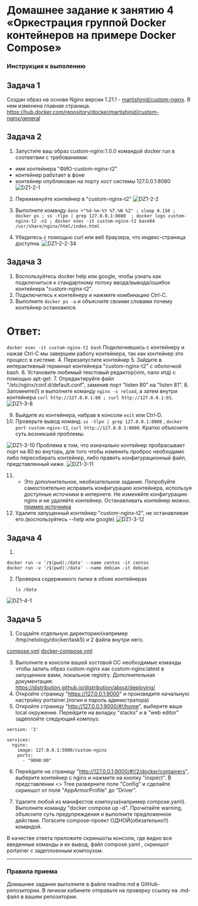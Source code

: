 
# Домашнее задание к занятию 4 «Оркестрация группой Docker контейнеров на примере Docker Compose»

### Инструкция к выполению

## Задача 1
Создан образ на основе Nginx версии 1.21.1 - [martishinid/custom-nginx](https://hub.docker.com/repository/docker/martishinid/custom-nginx/general).
В нем изменена главная страница. https://hub.docker.com/repository/docker/martishinid/custom-nginx/general

## Задача 2
1. Запустите ваш образ custom-nginx:1.0.0 командой docker run в соответвии с требованиями:
- имя контейнера "ФИО-custom-nginx-t2"
- контейнер работает в фоне
- контейнер опубликован на порту хост системы 127.0.0.1:8080
  ![DZ1-2-1](https://github.com/martishinid/DZ1/assets/121010186/4921187a-4b3e-481d-8948-83919a2f7f58)

2. Переименуйте контейнер в "custom-nginx-t2"
![DZ1-2-2](https://github.com/martishinid/DZ1/assets/121010186/863acd44-df2f-440c-9a73-7fdc94b25c2b)

3. Выполните команду ```date +"%d-%m-%Y %T.%N %Z" ; sleep 0.150 ; docker ps ; ss -tlpn | grep 127.0.0.1:8080  ; docker logs custom-nginx-t2 -n1 ; docker exec -it custom-nginx-t2 base64 /usr/share/nginx/html/index.html```
4. Убедитесь с помощью curl или веб браузера, что индекс-страница доступна.
![DZ1-2-2-34](https://github.com/martishinid/DZ1/assets/121010186/7b472ab6-43e9-4c22-a74f-f090dcdaa9fe)



## Задача 3
1. Воспользуйтесь docker help или google, чтобы узнать как подключиться к стандартному потоку ввода/вывода/ошибок контейнера "custom-nginx-t2".
2. Подключитесь к контейнеру и нажмите комбинацию Ctrl-C.
3. Выполните ```docker ps -a``` и объясните своими словами почему контейнер остановился.
# Ответ:
```docker exec -it custom-nginx-t2 bash```
Подключившись с контейнеру и нажав Ctrl-C мы завершим работу контейнера, так как контейнер это процесс в системе.
4. Перезапустите контейнер
5. Зайдите в интерактивный терминал контейнера "custom-nginx-t2" с оболочкой bash.
6. Установите любимый текстовый редактор(vim, nano итд) с помощью apt-get.
7. Отредактируйте файл "/etc/nginx/conf.d/default.conf", заменив порт "listen 80" на "listen 81".
8. Запомните(!) и выполните команду ```nginx -s reload```, а затем внутри контейнера ```curl http://127.0.0.1:80 ; curl http://127.0.0.1:81```.
![DZ1-3-8](https://github.com/martishinid/DZ1/assets/121010186/190bbfbb-1cd8-4dc1-9ad4-0ad462c0150c)

9. Выйдите из контейнера, набрав в консоли  ```exit``` или Ctrl-D.
10. Проверьте вывод команд: ```ss -tlpn | grep 127.0.0.1:8080``` , ```docker port custom-nginx-t2```, ```curl http://127.0.0.1:8080```. Кратко объясните суть возникшей проблемы.

![DZ1-3-10](https://github.com/martishinid/DZ1/assets/121010186/62f92b00-a7cc-43b6-b30c-6c8da8b187ef)
Проблема в том, что  изначально контейнер пробрасывает порт на 80 во внуторь, для того чтобы изменить проброс необходимо либо пересобирать контейнер, либо править конфигурационный файл, представленный ниже.
![DZ1-3-11](https://github.com/martishinid/DZ1/assets/121010186/0ba021f5-7249-4846-b762-6565bb0c4561)

11. * Это дополнительное, необязательное задание. Попробуйте самостоятельно исправить конфигурацию контейнера, используя доступные источники в интернете. Не изменяйте конфигурацию nginx и не удаляйте контейнер. Останавливать контейнер можно. [пример источника](https://www.baeldung.com/linux/assign-port-docker-container)
12. Удалите запущенный контейнер "custom-nginx-t2", не останавливая его.(воспользуйтесь --help или google)
![DZ1-3-12](https://github.com/martishinid/DZ1/assets/121010186/f537ac89-3b9d-45ce-adf8-3139c1fb016d)

## Задача 4

1.
```
docker run -v '/$(pwd):/data' --name centos -it centos
docker run -v '/$(pwd):/data' --name debian -it debian
```
2. Проверка содержимого папки в обоих контейнерах
   ```
   ls /data
   ```
   
![DZ1-4-1](https://github.com/martishinid/DZ1/assets/121010186/526ce93b-1d9c-429f-976f-6e12e9e34f8a)




## Задача 5

1. Создайте отдельную директорию(например /tmp/netology/docker/task5) и 2 файла внутри него.

[compose.yml](compose.yaml)
[docker-compose.yml](docker-compose.yaml)

3. Выполните в консоли вашей хостовой ОС необходимые команды чтобы залить образ custom-nginx как custom-nginx:latest в запущенное вами, локальное registry. Дополнительная документация: https://distribution.github.io/distribution/about/deploying/
4. Откройте страницу "https://127.0.0.1:9000" и произведите начальную настройку portainer.(логин и пароль адмнистратора)
5. Откройте страницу "http://127.0.0.1:9000/#!/home", выберите ваше local  окружение. Перейдите на вкладку "stacks" и в "web editor" задеплойте следующий компоуз:

```
version: '3'

services:
  nginx:
    image: 127.0.0.1:5000/custom-nginx
    ports:
      - "9090:80"
```
6. Перейдите на страницу "http://127.0.0.1:9000/#!/2/docker/containers", выберите контейнер с nginx и нажмите на кнопку "inspect". В представлении <> Tree разверните поле "Config" и сделайте скриншот от поля "AppArmorProfile" до "Driver".

7. Удалите любой из манифестов компоуза(например compose.yaml).  Выполните команду "docker compose up -d". Прочитайте warning, объясните суть предупреждения и выполните предложенное действие. Погасите compose-проект ОДНОЙ(обязательно!!) командой.

В качестве ответа приложите скриншоты консоли, где видно все введенные команды и их вывод, файл compose.yaml , скриншот portainer c задеплоенным компоузом.

---

### Правила приема

Домашнее задание выполните в файле readme.md в GitHub-репозитории. В личном кабинете отправьте на проверку ссылку на .md-файл в вашем репозитории.
